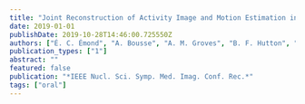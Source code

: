 ```yaml
---
title: "Joint Reconstruction of Activity Image and Motion Estimation in Dynamic PET from a Single Attenuation Map"
date: 2019-01-01
publishDate: 2019-10-28T14:46:00.725550Z
authors: ["É. C. Émond", "A. Bousse", "A. M. Groves", "B. F. Hutton", "K. Thielemans"]
publication_types: ["1"]
abstract: ""
featured: false
publication: "*IEEE Nucl. Sci. Symp. Med. Imag. Conf. Rec.*"
tags: ["oral"]
---
```


